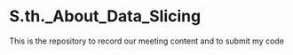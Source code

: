 # S.th._About_Data_Slicing
This is the repository to record our meeting content and to submit my code

